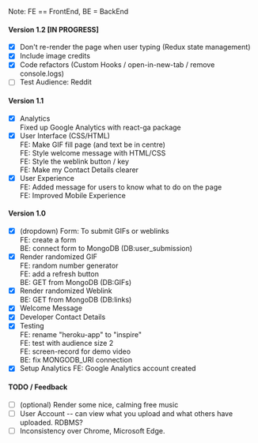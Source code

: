 Note: FE == FrontEnd, BE = BackEnd  

#### Version 1.2 [IN PROGRESS]
- [x] Don't re-render the page when user typing (Redux state management)  
- [x] Include image credits
- [x] Code refactors (Custom Hooks / open-in-new-tab / remove console.logs)  
- [ ] Test Audience: Reddit  

#### Version 1.1  
- [x] Analytics  
Fixed up Google Analytics with react-ga package  
- [x] User Interface (CSS/HTML)  
FE: Make GIF fill page (and text be in centre)  
FE: Style welcome message with HTML/CSS  
FE: Style the weblink button / key  
FE: Make my Contact Details clearer  
- [x] User Experience  
FE: Added message for users to know what to do on the page  
FE: Improved Mobile Experience  
  
#### Version 1.0  
- [x] (dropdown) Form: To submit GIFs or weblinks  
FE: create a form  
BE: connect form to MongoDB (DB:user_submission)
- [x] Render randomized GIF  
FE: random number generator  
FE: add a refresh button  
BE: GET from MongoDB (DB:GIFs)  
- [x] Render randomized Weblink  
BE: GET from MongoDB (DB:links)  
- [x] Welcome Message
- [x] Developer Contact Details
- [x] Testing  
FE: rename "heroku-app" to "inspire"  
FE: test with audience size 2  
FE: screen-record for demo video  
BE: fix MONGODB_URI connection  
- [x] Setup Analytics
FE: Google Analytics account created  
  
#### TODO / Feedback
- [ ] (optional) Render some nice, calming free music  
- [ ] User Account -- can view what you upload and what others have uploaded. RDBMS?  
- [ ] Inconsistency over Chrome, Microsoft Edge.
